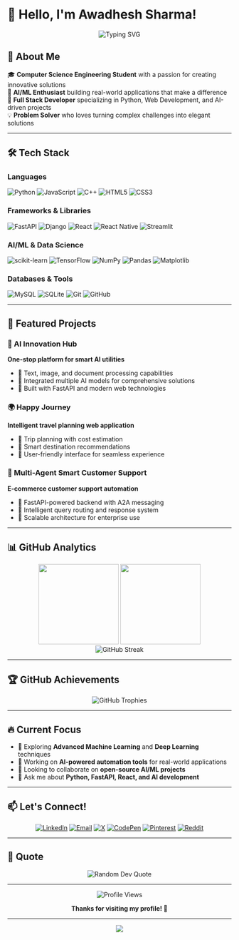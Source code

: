 # 👋 Hello, I'm Awadhesh Sharma!

<div align="center">
  <img src="https://readme-typing-svg.herokuapp.com?font=Fira+Code&pause=1000&color=2196F3&center=true&vCenter=true&width=435&lines=Computer+Science+Engineering+Student;Full+Stack+Developer;AI%2FML+Enthusiast;Problem+Solver" alt="Typing SVG" />
</div>

## 💫 About Me

🎓 **Computer Science Engineering Student** with a passion for creating innovative solutions  
🚀 **AI/ML Enthusiast** building real-world applications that make a difference  
🔧 **Full Stack Developer** specializing in Python, Web Development, and AI-driven projects  
💡 **Problem Solver** who loves turning complex challenges into elegant solutions  

---

## 🛠️ Tech Stack

### Languages
![Python](https://img.shields.io/badge/python-3670A0?style=for-the-badge&logo=python&logoColor=ffdd54)
![JavaScript](https://img.shields.io/badge/javascript-%23323330.svg?style=for-the-badge&logo=javascript&logoColor=%23F7DF1E)
![C++](https://img.shields.io/badge/c++-%2300599C.svg?style=for-the-badge&logo=c%2B%2B&logoColor=white)
![HTML5](https://img.shields.io/badge/html5-%23E34F26.svg?style=for-the-badge&logo=html5&logoColor=white)
![CSS3](https://img.shields.io/badge/css3-%231572B6.svg?style=for-the-badge&logo=css3&logoColor=white)

### Frameworks & Libraries
![FastAPI](https://img.shields.io/badge/FastAPI-005571?style=for-the-badge&logo=fastapi)
![Django](https://img.shields.io/badge/django-%23092E20.svg?style=for-the-badge&logo=django&logoColor=white)
![React](https://img.shields.io/badge/react-%2320232a.svg?style=for-the-badge&logo=react&logoColor=%2361DAFB)
![React Native](https://img.shields.io/badge/react_native-%2320232a.svg?style=for-the-badge&logo=react&logoColor=%2361DAFB)
![Streamlit](https://img.shields.io/badge/Streamlit-%23FE4B4B.svg?style=for-the-badge&logo=streamlit&logoColor=white)

### AI/ML & Data Science
![scikit-learn](https://img.shields.io/badge/scikit--learn-%23F7931E.svg?style=for-the-badge&logo=scikit-learn&logoColor=white)
![TensorFlow](https://img.shields.io/badge/TensorFlow-%23FF6F00.svg?style=for-the-badge&logo=TensorFlow&logoColor=white)
![NumPy](https://img.shields.io/badge/numpy-%23013243.svg?style=for-the-badge&logo=numpy&logoColor=white)
![Pandas](https://img.shields.io/badge/pandas-%23150458.svg?style=for-the-badge&logo=pandas&logoColor=white)
![Matplotlib](https://img.shields.io/badge/Matplotlib-%23ffffff.svg?style=for-the-badge&logo=Matplotlib&logoColor=black)

### Databases & Tools
![MySQL](https://img.shields.io/badge/mysql-4479A1.svg?style=for-the-badge&logo=mysql&logoColor=white)
![SQLite](https://img.shields.io/badge/sqlite-%2307405e.svg?style=for-the-badge&logo=sqlite&logoColor=white)
![Git](https://img.shields.io/badge/git-%23F05033.svg?style=for-the-badge&logo=git&logoColor=white)
![GitHub](https://img.shields.io/badge/github-%23121011.svg?style=for-the-badge&logo=github&logoColor=white)

---

## 🚀 Featured Projects

### 🤖 AI Innovation Hub
**One-stop platform for smart AI utilities**
- 🔹 Text, image, and document processing capabilities
- 🔹 Integrated multiple AI models for comprehensive solutions
- 🔹 Built with FastAPI and modern web technologies

### 🌍 Happy Journey
**Intelligent travel planning web application**
- 🔹 Trip planning with cost estimation
- 🔹 Smart destination recommendations
- 🔹 User-friendly interface for seamless experience

### 🛒 Multi-Agent Smart Customer Support
**E-commerce customer support automation**
- 🔹 FastAPI-powered backend with A2A messaging
- 🔹 Intelligent query routing and response system
- 🔹 Scalable architecture for enterprise use

---

## 📊 GitHub Analytics

<div align="center">
  <img height="180em" src="https://github-readme-stats.vercel.app/api?username=AwdheshSharma&show_icons=true&theme=tokyonight&include_all_commits=true&count_private=true"/>
  <img height="180em" src="https://github-readme-stats.vercel.app/api/top-langs/?username=AwdheshSharma&layout=compact&theme=tokyonight"/>
</div>

<div align="center">
  <img src="https://github-readme-streak-stats.vercel.app/?user=AwdheshSharma&theme=tokyonight" alt="GitHub Streak"/>
</div>

---

## 🏆 GitHub Achievements

<div align="center">
  <img src="https://github-profile-trophy.vercel.app/?username=AwdheshSharma&theme=tokyonight&no-frame=false&no-bg=false&margin-w=4" alt="GitHub Trophies"/>
</div>

---

## 🔥 Current Focus

- 🌱 Exploring **Advanced Machine Learning** and **Deep Learning** techniques
- 🔭 Working on **AI-powered automation tools** for real-world applications
- 👯 Looking to collaborate on **open-source AI/ML projects**
- 💬 Ask me about **Python, FastAPI, React, and AI development**

---

## 📫 Let's Connect!

<div align="center">
  
[![LinkedIn](https://img.shields.io/badge/LinkedIn-%230077B5.svg?logo=linkedin&logoColor=white)](https://linkedin.com/in/AwdheshSharma)
[![Email](https://img.shields.io/badge/Email-D14836?logo=gmail&logoColor=white)](mailto:awdheshsharma590@gmail.com)
[![X](https://img.shields.io/badge/X-black.svg?logo=X&logoColor=white)](https://x.com/Awdhesh_13)
[![CodePen](https://img.shields.io/badge/CodePen-000000?logo=codepen&logoColor=white)](https://codepen.io/AWDHESH-SHARMA)
[![Pinterest](https://img.shields.io/badge/Pinterest-%23E60023.svg?logo=Pinterest&logoColor=white)](https://pinterest.com/awdheshsharma590)
[![Reddit](https://img.shields.io/badge/Reddit-%23FF4500.svg?logo=Reddit&logoColor=white)](https://reddit.com/user/Efficient-Pomelo-590)

</div>

---

## 💭 Quote

<div align="center">
  <img src="https://quotes-github-readme.vercel.app/api?type=horizontal&theme=tokyonight" alt="Random Dev Quote"/>
</div>

---

<div align="center">
  <img src="https://visitcount.itsvg.in/api?id=AwdheshSharma&icon=2&color=6" alt="Profile Views"/>
  
  **Thanks for visiting my profile! 🚀**
</div>

---

<div align="center">
  <img src="https://capsule-render.vercel.app/api?type=waving&color=gradient&height=100&section=footer"/>
</div>
